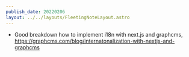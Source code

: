 ```yaml
---
publish_date: 20220206    
layout: ../../layouts/FleetingNoteLayout.astro
---
```

- Good breakdown how to implement i18n with next.js and graphcms, https://graphcms.com/blog/internatonalization-with-nextjs-and-graphcms
